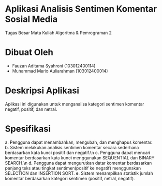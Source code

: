 ﻿# Aplikasi Analisis Sentimen Komentar Sosial Media
Tugas Besar Mata Kuliah Algoritma & Pemrograman 2

# Dibuat Oleh
- Fauzan Aditama Syahroni (103012400114)
- Muhammad Mario Auliarahman (103012400014)

# Deskripsi Aplikasi
Aplikasi ini digunakan untuk menganalisa kategori sentimen komentar negatif, positif, dan netral.

# Spesifikasi
a. Pengguna dapat menambahkan, mengubah, dan menghapus komentar.
b. Sistem melakukan analisis sentimen komentar secara sederhana berdasarkan kata kunci positif dan negatif.\n
c. Pengguna dapat mencari komentar berdasarkan kata kunci menggunakan SEQUENTIAL dan BINARY SEARCH.\n
d. Pengguna dapat mengurutkan datar komentar berdasarkan panjang teks atau tingkat sentimen(positif ke negatif) menggunakan SELECTION dan INSERTION SORT.
e. Sistem menampilkan statistik jumlah komentar berdasarkan kategori sentimen (positif, netral, negatif). 

